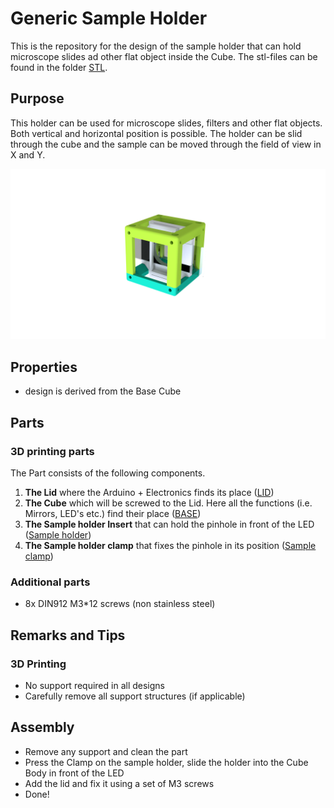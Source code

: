 # Generic Sample Holder
This is the repository for the design of the sample holder that can hold microscope slides ad other flat object inside the Cube. The stl-files can be found in the folder [STL](./STL).



## Purpose
This holder can be used for microscope slides, filters and other flat objects. Both vertical and horizontal position is possible. The holder can be slid through the cube and the sample can be moved through the field of view in X and Y.

<p align="center">
<img src="./IMAGES/Assembly_Cube_Sample_holder_v2.png"
width="1000">
</p>


## Properties
* design is derived from the Base Cube

## Parts

### 3D printing parts

The Part consists of the following components.

1. **The Lid** where the Arduino + Electronics finds its place ([LID](./STL/ASSEMBLY_CUBE_Sample_Holder_10_Cube_Lid.stl))
2. **The Cube** which will be screwed to the Lid. Here all the functions (i.e. Mirrors, LED's etc.) find their place ([BASE](./STL/ASSEMBLY_CUBE_Sample_Holder_10_Cube_Base.stl))
3. **The Sample holder Insert** that can hold the pinhole in front of the LED ([Sample holder](./STL/ASSEMBLY_CUBE_Sample_Holder_20_Cube_insert_Sample_holder.stl))
4. **The Sample holder clamp** that fixes the pinhole in its position ([Sample clamp](./STL/ASSEMBLY_CUBE_Sample_Holder_20_Cube_Insert_Sample_clamp.stl))

### Additional parts
* 8x DIN912 M3*12 screws (non stainless steel)

## Remarks and Tips

### 3D Printing
* No support required in all designs
* Carefully remove all support structures (if applicable)


## Assembly
* Remove any support and clean the part
* Press the Clamp on the sample holder, slide the holder into the Cube Body in front of the LED
* Add the lid and fix it using a set of M3 screws
* Done!
